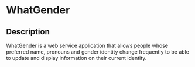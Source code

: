 # WhatGender

## Description

WhatGender is a web service application that allows people whose preferred name, pronouns and gender identity change frequently to be able to update and display information on their current identity.
